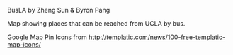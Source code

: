 BusLA by Zheng Sun & Byron Pang

Map showing places that can be reached from UCLA by bus.

Google Map Pin Icons from http://templatic.com/news/100-free-templatic-map-icons/

